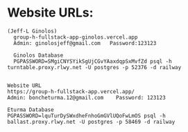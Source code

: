 # Website URLs:
    (Jeff-L Ginolos)
      group-h-fullstack-app-ginolos.vercel.app
      Admin: ginolosjeff@gmail.com   Password:123123
      
      Ginolos Database
      PGPASSWORD=SMgiCNYSYikSgUjCGvYAaxdqpSxMvfZd psql -h turntable.proxy.rlwy.net -U postgres -p 52376 -d railway


    Website URL
    https://group-h-fullstack-app.vercel.app/
    Admin: boncheturma.12@gmail.com    Password: 123123
    
    Eturma Database
    PGPASSWORD=lquTurDySWxdheFnhoGmGVlUQoFwLmOS psql -h ballast.proxy.rlwy.net -U postgres -p 58469 -d railway
